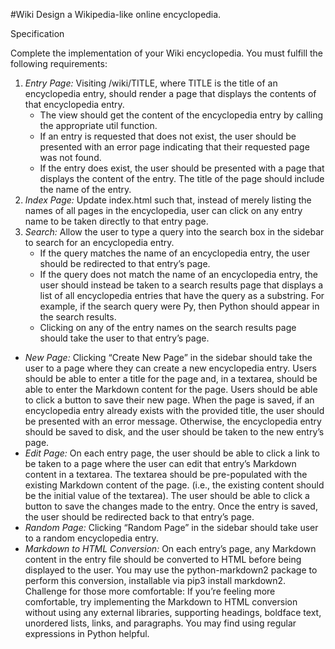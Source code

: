 #Wiki
Design a Wikipedia-like online encyclopedia.

Specification

Complete the implementation of your Wiki encyclopedia. You must fulfill the following requirements:

1. *Entry Page:* Visiting /wiki/TITLE, where TITLE is the title of an encyclopedia entry, should render a page that displays the contents of that encyclopedia entry.
   - The view should get the content of the encyclopedia entry by calling the appropriate util function.
   - If an entry is requested that does not exist, the user should be presented with an error page indicating that their requested page was not found.
   - If the entry does exist, the user should be presented with a page that displays the content of the entry. The title of the page should include the name of the entry.
2. *Index Page:* Update index.html such that, instead of merely listing the names of all pages in the encyclopedia, user can click on any entry name to be taken directly to that entry page.
3. *Search:* Allow the user to type a query into the search box in the sidebar to search for an encyclopedia entry.
   - If the query matches the name of an encyclopedia entry, the user should be redirected to that entry’s page.
   - If the query does not match the name of an encyclopedia entry, the user should instead be taken to a search results page that displays a list of all encyclopedia entries that have the query as a substring. For example, if the search query were Py, then Python should appear in the search results.
   - Clicking on any of the entry names on the search results page should take the user to that entry’s page.
* *New Page:* Clicking “Create New Page” in the sidebar should take the user to a page where they can create a new encyclopedia entry.
Users should be able to enter a title for the page and, in a textarea, should be able to enter the Markdown content for the page.
Users should be able to click a button to save their new page.
When the page is saved, if an encyclopedia entry already exists with the provided title, the user should be presented with an error message.
Otherwise, the encyclopedia entry should be saved to disk, and the user should be taken to the new entry’s page.
* *Edit Page:* On each entry page, the user should be able to click a link to be taken to a page where the user can edit that entry’s Markdown content in a textarea.
The textarea should be pre-populated with the existing Markdown content of the page. (i.e., the existing content should be the initial value of the textarea).
The user should be able to click a button to save the changes made to the entry.
Once the entry is saved, the user should be redirected back to that entry’s page.
* *Random Page:* Clicking “Random Page” in the sidebar should take user to a random encyclopedia entry.
* *Markdown to HTML Conversion:* On each entry’s page, any Markdown content in the entry file should be converted to HTML before being displayed to the user. You may use the python-markdown2 package to perform this conversion, installable via pip3 install markdown2.
Challenge for those more comfortable: If you’re feeling more comfortable, try implementing the Markdown to HTML conversion without using any external libraries, supporting headings, boldface text, unordered lists, links, and paragraphs. You may find using regular expressions in Python helpful.
